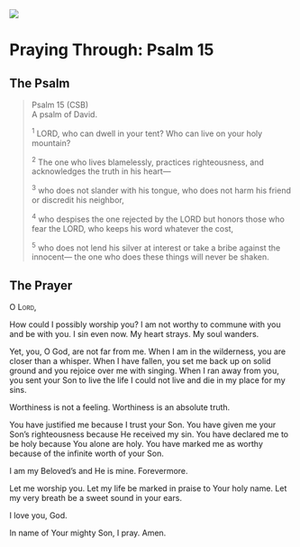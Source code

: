 <img class="intro-right" src="/images/art-paris-psalter.jpg">

# Praying Through: Psalm 15

## The Psalm

>Psalm 15 (CSB)  
><sup></sup> A psalm of David. 
>
><sup>1</sup> LORD, who can dwell in your tent? Who can live on your holy mountain? 
>
><sup>2</sup> The one who lives blamelessly, practices righteousness, and acknowledges the truth in his heart— 
>
><sup>3</sup> who does not slander with his tongue, who does not harm his friend or discredit his neighbor, 
>
><sup>4</sup> who despises the one rejected by the LORD but honors those who fear the LORD, who keeps his word whatever the cost, 
>
><sup>5</sup> who does not lend his silver at interest or take a bribe against the innocent— the one who does these things will never be shaken.

## The Prayer

<div style="font-variant: small-caps;">
  O Lord,
</div>

How could I possibly worship you? I am not worthy to commune with you and be with you. I sin even now. My heart strays. My soul wanders.

Yet, you, O God, are not far from me. When I am in the wilderness, you are closer than a whisper. When I have fallen, you set me back up on solid ground and you rejoice over me with singing. When I ran away from you, you sent your Son to live the life I could not live and die in my place for my sins.

Worthiness is not a feeling. Worthiness is an absolute truth.

You have justified me because I trust your Son.
You have given me your Son’s righteousness because He received my sin.
You have declared me to be holy because You alone are holy.
You have marked me as worthy because of the infinite worth of your Son.

I am my Beloved’s and He is mine. Forevermore.

Let me worship you. Let my life be marked in praise to Your holy name. Let my very breath be a sweet sound in your ears.

I love you, God.

In name of Your mighty Son, I pray.
Amen.

